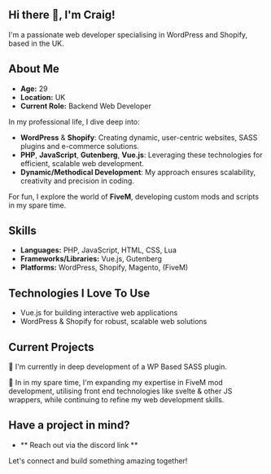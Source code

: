 ## Hi there 👋, I'm Craig!

I'm a passionate web developer specialising in WordPress and Shopify, based in the UK.

## About Me
- **Age:** 29
- **Location:** UK
- **Current Role:** Backend Web Developer

In my professional life, I dive deep into:
- **WordPress** & **Shopify**: Creating dynamic, user-centric websites, SASS plugins and e-commerce solutions.
- **PHP**, **JavaScript**, **Gutenberg**, **Vue.js**: Leveraging these technologies for efficient, scalable web development.
- **Dynamic/Methodical Development**: My approach ensures scalability, creativity and precision in coding.

For fun, I explore the world of **FiveM**, developing custom mods and scripts in my spare time.

## Skills
- **Languages:** PHP, JavaScript, HTML, CSS, Lua
- **Frameworks/Libraries:** Vue.js, Gutenberg
- **Platforms:** WordPress, Shopify, Magento, (FiveM)

## Technologies I Love To Use
- Vue.js for building interactive web applications 
- WordPress & Shopify for robust, scalable web solutions

## Current Projects
🔭 I'm currently in deep development of a WP Based SASS plugin.

🔭 In in my spare time, I'm expanding my expertise in FiveM mod development, utilising front end technologies like svelte & other JS wrappers, while continuing to refine my web development skills.

## Have a project in mind? 
- ** Reach out via the discord link ** 

Let's connect and build something amazing together!
